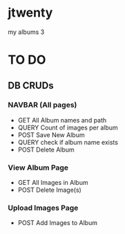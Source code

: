 # jtwenty
my albums 3

# TO DO   

## DB CRUDs

### NAVBAR (All pages)
- GET All Album names and path
- QUERY Count of images per album
- POST Save New Album
- QUERY check if album name exists
- POST Delete Album

### View Album Page
- GET All Images in Album
- POST Delete Image(s) 

### Upload Images Page
- POST Add Images to Album
